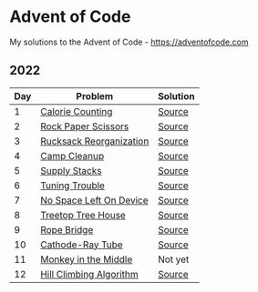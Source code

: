 # Advent of Code
My solutions to the Advent of Code - https://adventofcode.com

## 2022

| Day | Problem | Solution |
| --- | --- | --- |
| 1 | [Calorie Counting](https://adventofcode.com/2022/day/1) | [Source](2022/01/solution_01.py) |
| 2 | [Rock Paper Scissors](https://adventofcode.com/2022/day/2) | [Source](2022/02/solution_02.py) |
| 3 | [Rucksack Reorganization](https://adventofcode.com/2022/day/3) | [Source](2022/03/solution_03.py) |
| 4 | [Camp Cleanup](https://adventofcode.com/2022/day/4) | [Source](2022/04/solution_04.py) |
| 5 | [Supply Stacks](https://adventofcode.com/2022/day/5) | [Source](2022/05/solution_05.py) |
| 6 | [Tuning Trouble](https://adventofcode.com/2022/day/6) | [Source](2022/06/solution_06.py) |
| 7 | [No Space Left On Device](https://adventofcode.com/2022/day/7) | [Source](2022/07/solution_07.py) |
| 8 | [Treetop Tree House](https://adventofcode.com/2022/day/8) | [Source](2022/08/solution_08.py) |
| 9 | [Rope Bridge](https://adventofcode.com/2022/day/9) | [Source](2022/09/solution_09.py) |
| 10 | [Cathode-Ray Tube](https://adventofcode.com/2022/day/10) | [Source](2022/10/solution_10.py) |
| 11 | [Monkey in the Middle](https://adventofcode.com/2022/day/11) | Not yet |
| 12 | [Hill Climbing Algorithm](https://adventofcode.com/2022/day/12) | [Source](2022/12/solution_12.py) |
